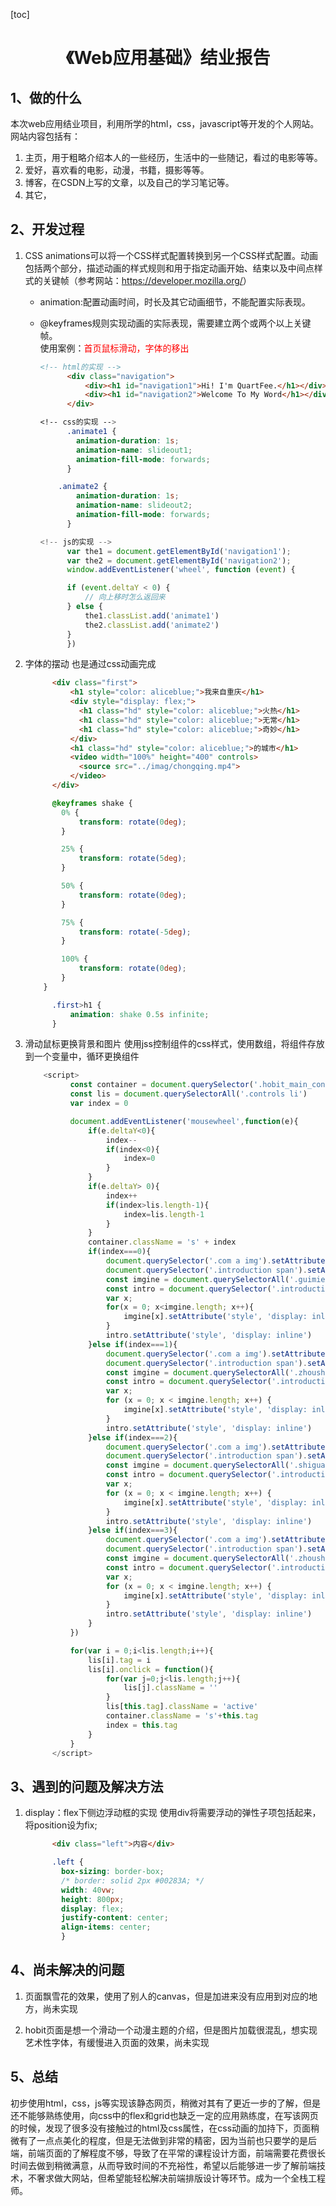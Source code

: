 [toc]
# <center>《Web应用基础》结业报告
## 1、做的什么
本次web应用结业项目，利用所学的html，css，javascript等开发的个人网站。网站内容包括有：  
1. 主页，用于粗略介绍本人的一些经历，生活中的一些随记，看过的电影等等。 
2. 爱好，喜欢看的电影，动漫，书籍，摄影等等。 
3. 博客，在CSDN上写的文章，以及自己的学习笔记等。  
4. 其它，
## 2、开发过程

1. CSS animations可以将一个CSS样式配置转换到另一个CSS样式配置。动画包括两个部分，描述动画的样式规则和用于指定动画开始、结束以及中间点样式的关键帧（参考网站：<https://developer.mozilla.org/>）
    * animation:配置动画时间，时长及其它动画细节，不能配置实际表现。  
    * @keyframes规则实现动画的实际表现，需要建立两个或两个以上关键帧。  
  使用案例：<font color=red>首页鼠标滑动，字体的移出</font>  

      ```html
      <!-- html的实现 -->
            <div class="navigation">
                <div><h1 id="navigation1">Hi! I'm QuartFee.</h1></div>
                <div><h1 id="navigation2">Welcome To My Word</h1></div>
            </div>
      ```  
  
      ```css
      <!-- css的实现 -->
            .animate1 {
              animation-duration: 1s;
              animation-name: slideout1;
              animation-fill-mode: forwards;
            }

          .animate2 {
              animation-duration: 1s;
              animation-name: slideout2;
              animation-fill-mode: forwards;
            }
      ```  

      ```js
      <!-- js的实现 -->
            var the1 = document.getElementById('navigation1');
            var the2 = document.getElementById('navigation2');
            window.addEventListener('wheel', function (event) {

            if (event.deltaY < 0) {
                // 向上移时怎么返回来
            } else {
                the1.classList.add('animate1')
                the2.classList.add('animate2')
            }
            })
      ```

2. 字体的摆动
   也是通过css动画完成

      ```html
            <div class="first">
                <h1 style="color: aliceblue;">我来自重庆</h1>
                <div style="display: flex;">
                  <h1 class="hd" style="color: aliceblue;">火热</h1>
                  <h1 class="hd" style="color: aliceblue;">无常</h1>
                  <h1 class="hd" style="color: aliceblue;">奇妙</h1>
                </div>
                <h1 class="hd" style="color: aliceblue;">的城市</h1>
                <video width="100%" height="400" controls>
                  <source src="../imag/chongqing.mp4">
                </video>
            </div>
      ```

      ```css
            @keyframes shake {
              0% {
                  transform: rotate(0deg);
              }

              25% {
                  transform: rotate(5deg);
              }

              50% {
                  transform: rotate(0deg);
              }

              75% {
                  transform: rotate(-5deg);
              }

              100% {
                  transform: rotate(0deg);
              }
          }

            .first>h1 {
                animation: shake 0.5s infinite;
            }
      ```  

3. 滑动鼠标更换背景和图片
   使用jss控制组件的css样式，使用数组，将组件存放到一个变量中，循环更换组件

      ```js
          <script>
                const container = document.querySelector('.hobit_main_content div')
                const lis = document.querySelectorAll('.controls li')
                var index = 0

                document.addEventListener('mousewheel',function(e){
                    if(e.deltaY<0){
                        index--
                        if(index<0){
                            index=0
                        }
                    }
                    if(e.deltaY> 0){
                        index++
                        if(index>lis.length-1){
                            index=lis.length-1
                        }
                    }
                    container.className = 's' + index
                    if(index===0){
                        document.querySelector('.com a img').setAttribute('style', 'display: none')
                        document.querySelector('.introduction span').setAttribute('style', 'display: none')
                        const imgine = document.querySelectorAll('.guimie a img')
                        const intro = document.querySelector('.introduction .guimie')
                        var x;
                        for(x = 0; x<imgine.length; x++){
                            imgine[x].setAttribute('style', 'display: inline')
                        }
                        intro.setAttribute('style', 'display: inline')
                    }else if(index===1){
                        document.querySelector('.com a img').setAttribute('style', 'display: none')
                        document.querySelector('.introduction span').setAttribute('style', 'display: none')
                        const imgine = document.querySelectorAll('.zhoushu a img')
                        const intro = document.querySelector('.introduction .zhoushu')
                        var x;
                        for (x = 0; x < imgine.length; x++) {
                            imgine[x].setAttribute('style', 'display: inline')
                        }
                        intro.setAttribute('style', 'display: inline')
                    }else if(index===2){
                        document.querySelector('.com a img').setAttribute('style', 'display: none')
                        document.querySelector('.introduction span').setAttribute('style', 'display: none')
                        const imgine = document.querySelectorAll('.shiguang a img')
                        const intro = document.querySelector('.introduction .shiguang')
                        var x;
                        for (x = 0; x < imgine.length; x++) {
                            imgine[x].setAttribute('style', 'display: inline')
                        }
                        intro.setAttribute('style', 'display: inline')
                    }else if(index===3){
                        document.querySelector('.com a img').setAttribute('style', 'display: none')
                        document.querySelector('.introduction span').setAttribute('style', 'display: none')
                        const imgine = document.querySelectorAll('.zhoushu a img')
                        const intro = document.querySelector('.introduction .zhoushu')
                        var x;
                        for (x = 0; x < imgine.length; x++) {
                            imgine[x].setAttribute('style', 'display: inline')
                        }
                        intro.setAttribute('style', 'display: inline')
                    }
                })

                for(var i = 0;i<lis.length;i++){
                    lis[i].tag = i
                    lis[i].onclick = function(){
                        for(var j=0;j<lis.length;j++){
                            lis[j].className = ''
                        }
                        lis[this.tag].className = 'active'
                        container.className = 's'+this.tag
                        index = this.tag
                    }
                }
            </script>
      ```

## 3、遇到的问题及解决方法

1. display：flex下侧边浮动框的实现
   使用div将需要浮动的弹性子项包括起来，将position设为fix;

      ```html
            <div class="left">内容</div>
      ```

      ```css
            .left {
              box-sizing: border-box;
              /* border: solid 2px #00283A; */ 
              width: 40vw;
              height: 800px;
              display: flex;
              justify-content: center;
              align-items: center;
              }
      ```

## 4、尚未解决的问题

1. 页面飘雪花的效果，使用了别人的canvas，但是加进来没有应用到对应的地方，尚未实现  

2. hobit页面是想一个滑动一个动漫主题的介绍，但是图片加载很混乱，想实现艺术性字体，有缓慢进入页面的效果，尚未实现  

## 5、总结

初步使用html，css，js等实现该静态网页，稍微对其有了更近一步的了解，但是还不能够熟练使用，向css中的flex和grid也缺乏一定的应用熟练度，在写该网页的时候，发现了很多没有接触过的html及css属性，在css动画的加持下，页面稍微有了一点点美化的程度，但是无法做到非常的精密，因为当前也只要学的是后端，前端页面的了解程度不够，导致了在平常的课程设计方面，前端需要花费很长时间去做到稍微满意，从而导致时间的不充裕性，希望以后能够进一步了解前端技术，不奢求做大网站，但希望能轻松解决前端排版设计等环节。成为一个全栈工程师。  